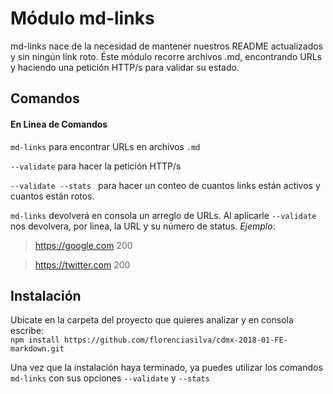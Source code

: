 # Módulo md-links

md-links nace de la necesidad de mantener nuestros README actualizados y sin ningún link roto.
Éste módulo recorre archivos .md, encontrando URLs y haciendo una petición HTTP/s para validar su estado. 

## Comandos

#### En Linea de Comandos
``` md-links ``` para encontrar URLs en archivos ```.md```

```--validate``` para hacer la petición HTTP/s

```--validate --stats ``` para hacer un conteo de cuantos links están activos y cuantos están rotos.

```md-links``` devolverá en consola un arreglo de URLs. Al aplicarle ```--validate``` nos devolvera, por linea, la URL y su número de status. *Ejemplo*:
> https://google.com 200

> https://twitter.com 200


## Instalación

Ubicate en la carpeta del proyecto que quieres analizar y en consola escribe:  
```npm install https://github.com/florenciasilva/cdmx-2018-01-FE-markdown.git ```

Una vez que la instalación haya terminado, ya puedes utilizar los comandos ```md-links``` con sus opciones ```--validate``` y ```--stats```

